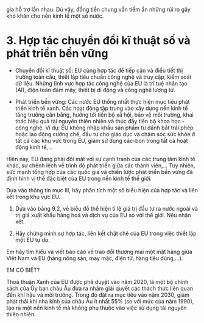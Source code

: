 gia hỗ trợ lẫn nhau. Dù vậy, đồng tiền chung vẫn tiềm ẩn những rủi ro gây khó khăn cho nền kinh tế một số nước.

# 3. Hợp tác chuyển đổi kĩ thuật số và phát triển bền vững

- Chuyển đổi kĩ thuật số: EU cùng hợp tác để tiếp cận và điều tiết thị trường toàn cầu, thiết lập tiêu chuẩn công nghệ và truy cập, kiểm soát dữ liệu. Những lĩnh vực hợp tác công nghệ của EU là trí tuệ nhân tạo (AI), điện toán đám mây, thiết bị di động và công nghệ lượng tử.

- Phát triển bền vững: Các nước EU thống nhất thực hiện mục tiêu phát triển kinh tế xanh. Các hoạt động tập trung vào xây dựng nền kinh tế tăng trưởng cân bằng, hướng tới tiến bộ xã hội, bảo vệ môi trường, khai thác hiệu quả tài nguyên thiên nhiên và thúc đẩy tiến bộ khoa học - công nghệ. Ví dụ: EU không nhập khẩu sản phẩm từ đánh bắt trái phép hoặc lao động cưỡng chế, đầu tư cho giáo dục và chăm sóc sức khỏe ở tất cả các khu vực trong EU, giảm sử dụng các-bon trong tất cả hoạt động kinh tế,...

Hiện nay, EU đang phải đối mặt với sự cạnh tranh của các trung tâm kinh tế khác, sự chênh lệch về trình độ phát triển giữa các thành viên,... Tuy nhiên, sức mạnh tổng hợp của các quốc gia và chiến lược phát triển bền vững đã định hình vị thế đặc biệt của EU trong nền kinh tế thế giới.

Dựa vào thông tin mục III, hãy phân tích một số biểu hiện của hợp tác và liên kết trong khu vực EU.

1. Dựa vào bảng 9.2, vẽ biểu đồ thể hiện tỉ lệ giá trị đầu tư ra nước ngoài và trị giá xuất khẩu hàng hoá và dịch vụ của EU so với thế giới. Nêu nhận xét.

2. Hãy chứng minh sự hợp tác, liên kết chặt chẽ của EU trong việc thiết lập một EU tự do.

Em hãy tìm hiểu và viết báo cáo về trao đổi thương mại một mặt hàng giữa Việt Nam và EU (hàng nông sản, may mặc, điện tử, hàng tiêu dùng,...).

EM CÓ BIẾT?

Thoả thuận Xanh của EU được phê duyệt vào năm 2020, là một bộ chính sách của Ủy ban châu Âu đưa ra nhằm giải quyết các thách thức liên quan đến khí hậu và môi trường. Trong đó đặt ra mục tiêu vào năm 2030, giảm phát thải khí nhà kính của châu Âu ít nhất 55% (so với mức của năm 1990), tạo ra một nền kinh tế mà không phụ thuộc vào việc sử dụng tài nguyên thiên nhiên.